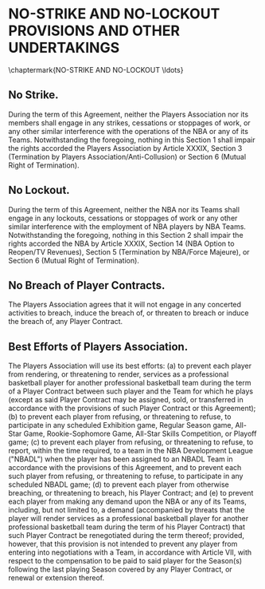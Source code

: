 # NO-STRIKE AND NO-LOCKOUT PROVISIONS AND OTHER UNDERTAKINGS
\chaptermark{NO-STRIKE AND NO-LOCKOUT \ldots}

## No Strike.

During the term of this Agreement, neither the Players Association nor its members shall engage in any strikes, cessations or stoppages of work, or any other similar interference with the operations of the NBA or any of its Teams. Notwithstanding the foregoing, nothing in this Section 1 shall impair the rights accorded the Players Association by Article XXXIX, Section 3 (Termination by Players Association/Anti-Collusion) or Section 6 (Mutual Right of Termination).

## No Lockout.

During the term of this Agreement, neither the NBA nor its Teams shall engage in any lockouts, cessations or stoppages of work or any other similar interference with the employment of NBA players by NBA Teams. Notwithstanding the foregoing, nothing in this Section 2 shall impair the rights accorded the NBA by Article XXXIX, Section 14 (NBA Option to Reopen/TV Revenues), Section 5 (Termination by NBA/Force Majeure), or Section 6 (Mutual Right of Termination).

## No Breach of Player Contracts.

The Players Association agrees that it will not engage in any concerted activities to breach, induce the breach of, or threaten to breach or induce the breach of, any Player Contract.

## Best Efforts of Players Association.

The Players Association will use its best efforts: (a) to prevent each player from rendering, or threatening to render, services as a professional basketball player for another professional basketball team during the term of a Player Contract between such player and the Team for which he plays (except as said Player Contract may be assigned, sold, or transferred in accordance with the provisions of such Player Contract or this Agreement); (b) to prevent each player from refusing, or threatening to refuse, to participate in any scheduled Exhibition game, Regular Season game, All-Star Game, Rookie-Sophomore Game, All-Star Skills Competition, or Playoff game; (c) to prevent each player from refusing, or threatening to refuse, to report, within the time required, to a team in the NBA Development League ("NBADL") when the player has been assigned to an NBADL Team in accordance with the provisions of this Agreement, and to prevent each such player from refusing, or threatening to refuse, to participate in any scheduled
NBADL game; (d) to prevent each player from otherwise breaching, or threatening to breach, his Player Contract; and (e) to prevent each player from making any demand upon the NBA or any of its Teams, including, but not limited to, a demand (accompanied by threats that the player will render services as a professional basketball player for another professional basketball team during the term of his Player Contract) that such Player Contract be renegotiated during the term thereof; provided, however, that this provision is not intended to prevent any player from entering into negotiations with a Team, in accordance with Article VII, with respect to the compensation to be paid to said player for the Season(s) following the last playing Season covered by any Player Contract, or renewal or extension thereof.

